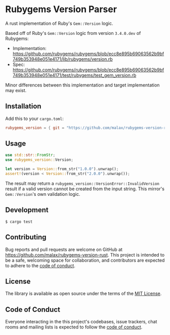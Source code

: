 # Rubygems Version Parser

A rust implementation of Ruby's `Gem::Version` logic.

Based off of Ruby's `Gem::Version` logic from version `3.4.0.dev` of Rubygems:

- Implementation: https://github.com/rubygems/rubygems/blob/ecc8e895b69063562b9bf749b353948e051e4171/lib/rubygems/version.rb
- Spec: https://github.com/rubygems/rubygems/blob/ecc8e895b69063562b9bf749b353948e051e4171/test/rubygems/test_gem_version.rb

Minor differences between this implementation and target implementation may exist.

## Installation

Add this to your `cargo.toml`:

```toml
rubygems_version = { git = "https://github.com/malax/rubygems-version-rust" }
```

## Usage

```rust
use std::str::FromStr;
use rubygems_version::Version;

let version = Version::from_str("1.0.0").unwrap();
assert!(version < Version::from_str("2.0.0").unwrap());
```

The result may return a `rubygems_version::VersionError::InvalidVersion` result if a valid version cannot be created from the input string. This mirror's `Gem::Version`'s own validation logic.

## Development

```
$ cargo test
```

## Contributing

Bug reports and pull requests are welcome on GitHub at https://github.com/malax/rubygems-version-rust. This project is intended to be a safe, welcoming space for collaboration, and contributors are expected to adhere to the [code of conduct](https://github.com/malax/rubygems-version-rust/blob/main/CODE_OF_CONDUCT.md).

## License

The library is available as open source under the terms of the [MIT License](https://opensource.org/licenses/MIT).

## Code of Conduct

Everyone interacting in the this project's codebases, issue trackers, chat rooms and mailing lists is expected to follow the [code of conduct](https://github.com/malaz/rubygems-version-rust/blob/main/CODE_OF_CONDUCT.md).
